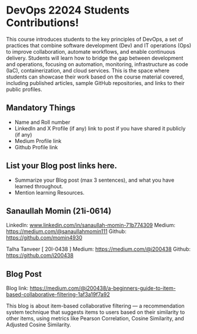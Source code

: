 # DevOps 22024 Students Contributions! 

This course introduces students to the key principles of DevOps, a set of practices that combine software development (Dev) and IT operations (Ops) to improve collaboration, automate workflows, and enable continuous delivery. Students will learn how to bridge the gap between development and operations, focusing on automation, monitoring, infrastructure as code (IaC), containerization, and cloud services. This is the space where students can showcase their work based on the course material covered, including published articles, sample GitHub repositories, and links to their public profiles.

## Mandatory Things
- Name and Roll number
- LinkedIn and X Profile (if any) link to post if you have shared it publicly (if any)
- Medium Profile link
- Github Profile link

## List your Blog post links here.
- Summarize your Blog post (max 3 sentences), and what you have learned throughout.
- Mention learning Resources. 

## Sanaullah Momin (21i-0614)

LinkedIn: www.linkedin.com/in/sanaullah-momin-71b774309
Medium: https://medium.com/@sanaullahmomin111
Github: https://github.com/momin4930

Talha Tanveer [ 20I-0438 ]
Medium: https://medium.com/@i200438
Github: https://github.com/i200438

## Blog Post
Blog link: https://medium.com/@i200438/a-beginners-guide-to-item-based-collaborative-filtering-1af3a19f7a92

This blog is about item-based collaborative filtering — a recommendation system technique that suggests items to users based on their similarity to other items, using metrics like Pearson Correlation, Cosine Similarity, and Adjusted Cosine Similarity.

